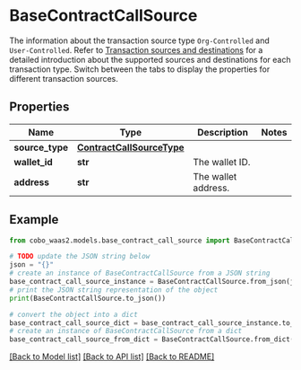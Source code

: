 # BaseContractCallSource

The information about the transaction source type `Org-Controlled` and `User-Controlled`. Refer to [Transaction sources and destinations](https://www.cobo.com/developers/v2/guides/transactions/sources-and-destinations) for a detailed introduction about the supported sources and destinations for each transaction type.  Switch between the tabs to display the properties for different transaction sources. 

## Properties

Name | Type | Description | Notes
------------ | ------------- | ------------- | -------------
**source_type** | [**ContractCallSourceType**](ContractCallSourceType.md) |  | 
**wallet_id** | **str** | The wallet ID. | 
**address** | **str** | The wallet address. | 

## Example

```python
from cobo_waas2.models.base_contract_call_source import BaseContractCallSource

# TODO update the JSON string below
json = "{}"
# create an instance of BaseContractCallSource from a JSON string
base_contract_call_source_instance = BaseContractCallSource.from_json(json)
# print the JSON string representation of the object
print(BaseContractCallSource.to_json())

# convert the object into a dict
base_contract_call_source_dict = base_contract_call_source_instance.to_dict()
# create an instance of BaseContractCallSource from a dict
base_contract_call_source_from_dict = BaseContractCallSource.from_dict(base_contract_call_source_dict)
```
[[Back to Model list]](../README.md#documentation-for-models) [[Back to API list]](../README.md#documentation-for-api-endpoints) [[Back to README]](../README.md)


